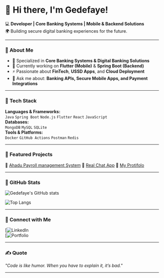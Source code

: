# 👋 Hi there, I'm Gedefaye!  

💻 **Developer | Core Banking Systems | Mobile & Backend Solutions**  
🌍 Building secure digital banking experiences for the future.  

---

### 🔹 **About Me**
- 🔐 Specialized in **Core Banking Systems & Digital Banking Solutions**
- 🌱 Currently working on **Flutter (Mobile)** & **Spring Boot (Backend)**
- ⚡ Passionate about **FinTech**, **USSD Apps**, and **Cloud Deployment**
- 💬 Ask me about: **Banking APIs, Secure Mobile Apps, and Payment Integrations**

---

### 🔹 **Tech Stack**
**Languages & Frameworks:**  
`Java` `Spring Boot` `Node.js` `Flutter` `React` `JavaScript`  
**Databases:**  
`MongoDB` `MySQL` `SQLite`  
**Tools & Platforms:**  
`Docker` `GitHub Actions` `Postman` `Redis`  

---

### 🔹 **Featured Projects**
🚀 [Ahadu Payroll management System](https://ahadu-payroll-mgnt-system-frontend.onrender.com/) 
📱 [Real Chat App](https://my-chat-app-09fl.onrender.com/)
📱 [My Protifolo](https://gede-portfolio.vercel.app/) 

---

### 🔹 **GitHub Stats**
![Gedefaye's GitHub stats](https://github-readme-stats.vercel.app/api?username=Gedefaye01&show_icons=true&theme=radical)  

![Top Langs](https://github-readme-stats.vercel.app/api/top-langs/?username=Gedefaye01&layout=compact&theme=radical)  

---

### 🔹 **Connect with Me**
[![LinkedIn](https://linkedin.com/in/gedefayeanteneh)  
[![Portfolio](https://gede-portfolio.vercel.app/)  

---

### ✍️ **Quote**
_"Code is like humor. When you have to explain it, it’s bad."_  

---
